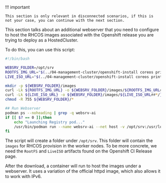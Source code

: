 !!! important

    This section is only relevant in disconnected scenarios, if this is not your case, you can continue with the next section.

This section talks about an additional webserver that you need to configure to host the RHCOS images associated with the Openshift release you are trying to deploy as a HostedCluster.

To do this, you can use this script:

```bash
#!/bin/bash

WEBSRV_FOLDER=/opt/srv
ROOTFS_IMG_URL="$(../04-management-cluster/openshift-install coreos print-stream-json | jq -r '.architectures.x86_64.artifacts.metal.formats.pxe.rootfs.location')"
LIVE_ISO_URL="$(../04-management-cluster/openshift-install coreos print-stream-json | jq -r '.architectures.x86_64.artifacts.metal.formats.iso.disk.location')"

mkdir -p ${WEBSRV_FOLDER}/images
curl -Lk ${ROOTFS_IMG_URL} -o ${WEBSRV_FOLDER}/images/${ROOTFS_IMG_URL##*/}
curl -Lk ${LIVE_ISO_URL} -o ${WEBSRV_FOLDER}/images/${LIVE_ISO_URL##*/}
chmod -R 755 ${WEBSRV_FOLDER}/*

## Run Webserver
podman ps --noheading | grep -q websrv-ai
if [[ $? == 0 ]];then
    echo "Launching Registry pod..."
    /usr/bin/podman run --name websrv-ai --net host -v /opt/srv:/usr/local/apache2/htdocs:z quay.io/alosadag/httpd:p8080
fi
```

The script will create a folder under `/opt/srv`. This folder will contain the `images` for RHCOS provision in the worker nodes. To be more concrete, we need the `RootFS` and `LiveISO` artifacts found on the Openshift CI Release page.

After the download, a container will run to host the images under a webserver. It uses a variation of the official httpd image, which also allows it to work with IPv6.
